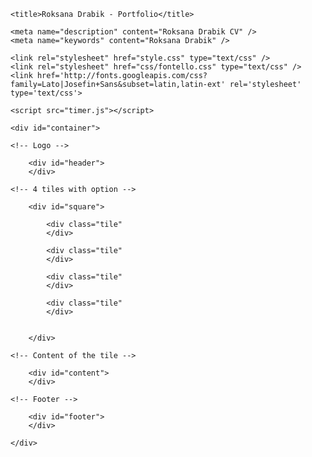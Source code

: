 <!DOCTYPE HTML>
<html lang="pl">
<head>
	<meta charset="utf-8" />
	<meta http-equiv="X-UA-Compatible" content="IE=edge,chrome=1" />
	
	<title>Roksana Drabik - Portfolio</title>
	
	<meta name="description" content="Roksana Drabik CV" />
	<meta name="keywords" content="Roksana Drabik" />
	
	<link rel="stylesheet" href="style.css" type="text/css" />
	<link rel="stylesheet" href="css/fontello.css" type="text/css" />
	<link href='http://fonts.googleapis.com/css?family=Lato|Josefin+Sans&subset=latin,latin-ext' rel='stylesheet' type='text/css'>
	
	<script src="timer.js"></script>
		
</head>

<body>

	<div id="container">
	
	<!-- Logo -->
	
		<div id="header">
		</div>
		
	<!-- 4 tiles with option -->
	
		<div id="square">
		
			<div class="tile"
			</div>
			
			<div class="tile"
			</div>
			
			<div class="tile"
			</div>
			
			<div class="tile"
			</div>
			
		
		</div>
	
	<!-- Content of the tile -->
	
		<div id="content">
		</div>
		
	<!-- Footer -->
	
		<div id="footer">
		</div>
		
	</div>

</body>

</html>
